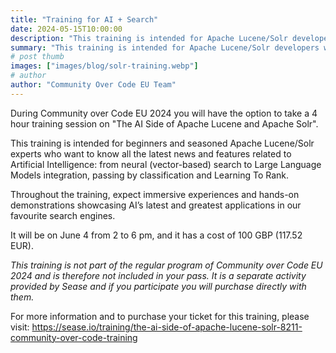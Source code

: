 ```yaml
---
title: "Training for AI + Search"
date: 2024-05-15T10:00:00
description: "This training is intended for Apache Lucene/Solr developers who want to know all the latest news and features related to Artificial Intelligence."
summary: "This training is intended for Apache Lucene/Solr developers who want to know all the latest news and features related to Artificial Intelligence."
# post thumb
images: ["images/blog/solr-training.webp"]
# author
author: "Community Over Code EU Team"
---
```


During Community over Code EU 2024 you will have the option to take a 4 hour training session on "The AI Side of Apache Lucene and Apache Solr".

This training is intended for beginners and seasoned Apache Lucene/Solr experts who want to know all the latest news and features related to Artificial Intelligence: from neural (vector-based) search to Large Language Models integration, passing by classification and Learning To Rank.

Throughout the training, expect immersive experiences and hands-on demonstrations showcasing AI’s latest and greatest applications in our favourite search engines.

It will be on June 4 from 2 to 6 pm, and it has a cost of 100 GBP (117.52 EUR).

*This training is not part of the regular program of Community over Code EU 2024 and is therefore not included in your pass. It is a separate activity provided by Sease and if you participate you will purchase directly with them.*

For more information and to purchase your ticket for this training, please visit: https://sease.io/training/the-ai-side-of-apache-lucene-solr-8211-community-over-code-training